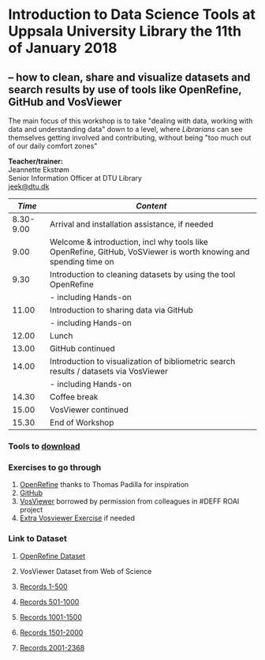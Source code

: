 # Introduction to Data Science Tools at Uppsala University Library the 11th of January 2018
## – how to clean, share and visualize datasets and search results by use of tools like OpenRefine, GitHub and VosViewer

The main focus of this workshop is to take "dealing with data, working with data and understanding data" down to a level, where *Librarians* can see themselves getting involved and contributing, without being "too much out of our daily comfort zones"

**Teacher/trainer:**<br>
Jeannette Ekstrøm<br>
Senior Information Officer at DTU Library<br>
[jeek@dtu.dk](mailto:jeek@dtu.dk)


 | *Time* | *Content* |
 | ------ | ------ |
 | 8.30-9.00 | Arrival and installation assistance, if needed |
 | 9.00 |	Welcome & introduction, incl why tools like OpenRefine, GitHub, VoSViewer is worth knowing and spending time on |
 | 9.30 | Introduction to cleaning datasets by using the tool OpenRefine |
 | | - including Hands-on |
 | 11.00	| Introduction to sharing data via GitHub |
 | | - including Hands-on |
 | 12.00	| Lunch |
 | 13.00	| GitHub continued |
 | 14.00	| Introduction to visualization of bibliometric search results / datasets via VosViewer |
 | | - including Hands-on |
 | 14.30	| Coffee break |
| 15.00	| VosViewer continued |
| 15.30	| End of Workshop |



### Tools to [download](preparation.html)
### Exercises to go through

1. [OpenRefine](Exercises/openrefine_exercise1.html) thanks to Thomas Padilla for inspiration
1. [GitHub](Exercises/github-exercise2.html)
1. [VosViewer](Exercises/VOSviewer_hands-on_opgave.pdf) borrowed by permission from colleagues in #DEFF ROAI project
1. [Extra Vosviewer Exercise](Exercises/vosviewer-exercise3.html) if needed


### Link to Dataset
1. [OpenRefine Dataset](Dataset/openrefine-authors-people.csv)

1. VosViewer Dataset from Web of Science
1. [Records 1-500](Dataset/Bibliometric1-500.txt)
1. [Records 501-1000](Dataset/Bibliometric501-1000.txt)
1. [Records 1001-1500](Dataset/Bibliometric1001-1500.txt)
1. [Records 1501-2000](Dataset/Bibliometric1501-2000.txt)
1. [Records 2001-2368](Dataset/Bibliometric2001-2368.txt)
